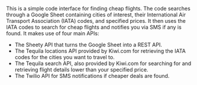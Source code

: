 This is a simple code interface for finding cheap flights. The code searches through a Google Sheet containing cities of interest, their International Air Transport Association (IATA) codes, and specified prices. 
It then uses the IATA codes to search for cheap flights and notifies you via SMS if any is found. It makes use of four main APIs:

- The Sheety API that turns the Google Sheet into a REST API.
- The Tequila locations API provided by Kiwi.com for retrieving the IATA codes for the cities you want to travel to.
- The Tequila search API, also provided by Kiwi.com for searching for and retrieving flight details lower than your specified price.
- The Twilio API for SMS notifications if cheaper deals are found.
